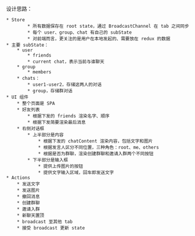 设计思路：

	* Store
			* 所有数据保存在 root state，通过 BroadcastChannel 在 tab 之间同步
			* 每个 user、group、chat 有自己的 subState
			* 对前端而言，更关注的是用户在本地发起的、需要放在 redux 的数据
	* 主要 subState：
		* user
			* friends
			* current chat，表示当前与谁聊天
		* group
			* members
		* chats：
			* user1-user2，存储这两人的对话
			* group，存储群对话
	* UI 组件
		* 整个页面是 SPA
		* 好友列表
			* 根据下发的 friends 渲染名字、顺序
			* 根据下发简要渲染最后消息
		* 右侧对话框
			* 上半部分是内容
				* 根据下发的 chatContent 渲染内容，包括文字和图片
				* 根据发言人区分不同位置，三种角色：root、me、others
				* 根据是否为群聊，渲染创建群聊和邀请入群两个不同按钮
			* 下半部分是输入框
				* 提供上传图片的按钮
				* 提供文字输入区域，回车即发送文字
	* Actions
		* 发送文字
		* 发送图片
		* 撤回消息
		* 创建群聊
		* 邀请入群
		* 新聊天置顶
		* broadcast 至其他 tab
		* 接受 broadcast 更新 state
	